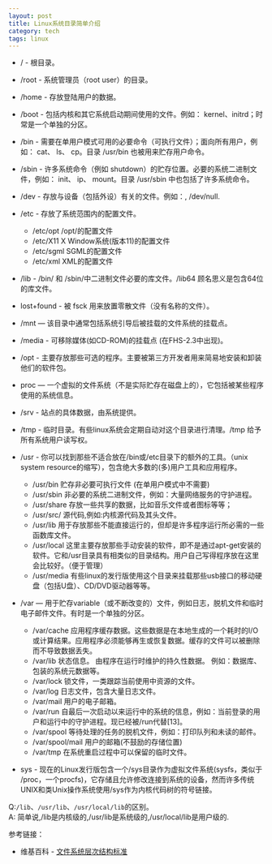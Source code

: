 ```yaml
---
layout: post
title: Linux系统目录简单介绍
category: tech
tags: linux
---
```


* /	- 根目录。
* /root - 系统管理员（root user）的目录。
* /home	- 存放登陆用户的数据。
* /boot - 包括内核和其它系统启动期间使用的文件。例如： kernel、initrd；时常是一个单独的分区。
* /bin 	- 需要在单用户模式可用的必要命令（可执行文件）；面向所有用户，例如： cat、 ls、 cp。目录 /usr/bin 也被用来贮存用户命令。
* /sbin	- 许多系统命令（例如 shutdown）的贮存位置。必要的系统二进制文件，例如： init、 ip、 mount。目录 /usr/sbin 中也包括了许多系统命令。
* /dev 	- 存放与设备（包括外设）有关的文件。例如：, /dev/null.
* /etc 	- 存放了系统范围内的配置文件。
	* /etc/opt 	/opt/的配置文件
	* /etc/X11 X Window系统(版本11)的配置文件
	* /etc/sgml SGML的配置文件
	* /etc/xml XML的配置文件





* /lib - /bin/ 和 /sbin/中二进制文件必要的库文件。/lib64 顾名思义是包含64位的库文件。
* lost+found - 被 fsck 用来放置零散文件（没有名称的文件）。
* /mnt — 该目录中通常包括系统引导后被挂载的文件系统的挂载点。
* /media - 可移除媒体(如CD-ROM)的挂载点 (在FHS-2.3中出现)。
* /opt	- 主要存放那些可选的程序。主要被第三方开发者用来简易地安装和卸装他们的软件包。
* proc — 一个虚拟的文件系统（不是实际贮存在磁盘上的），它包括被某些程序使用的系统信息。
* /srv - 站点的具体数据，由系统提供。

* /tmp	- 临时目录。有些linux系统会定期自动对这个目录进行清理。/tmp 给予所有系统用户读写权。
* /usr	- 你可以找到那些不适合放在/bin或/etc目录下的额外的工具。（unix system resource的缩写），包含绝大多数的(多)用户工具和应用程序。
	* 	/usr/bin		贮存非必要可执行文件 (在单用户模式中不需要)
	* 	/usr/sbin		非必要的系统二进制文件，例如：大量网络服务的守护进程。
	* 	/usr/share		存放一些共享的数据，比如音乐文件或者图标等等；
	* /usr/src/		源代码,例如:内核源代码及其头文件。
	* 	/usr/lib		用于存放那些不能直接运行的，但却是许多程序运行所必需的一些函数库文件。
	* 	/usr/local 这里主要存放那些手动安装的软件，即不是通过apt-get安装的软件。它和/usr目录具有相类似的目录结构。用户自己写得程序放在这里会比较好。（便于管理）
	* 	/usr/media		有些linux的发行版使用这个目录来挂载那些usb接口的移动硬盘（包括U盘）、CD/DVD驱动器等等。
* /var — 用于贮存variable（或不断改变的）文件，例如日志，脱机文件和临时电子邮件文件。有时是一个单独的分区。
	* /var/cache 应用程序缓存数据。这些数据是在本地生成的一个耗时的I/O或计算结果。应用程序必须能够再生或恢复数据。缓存的文件可以被删除而不导致数据丢失。
	* /var/lib 状态信息。 由程序在运行时维护的持久性数据。 例如：数据库、包装的系统元数据等。
	* /var/lock 锁文件，一类跟踪当前使用中资源的文件。
	* /var/log 日志文件，包含大量日志文件。
	* /var/mail 用户的电子邮箱。
	* /var/run 自最后一次启动以来运行中的系统的信息，例如：当前登录的用户和运行中的守护进程。现已经被/run代替[13]。
	* /var/spool 等待处理的任务的脱机文件，例如：打印队列和未读的邮件。
	* /var/spool/mail 用户的邮箱(不鼓励的存储位置)
	* /var/tmp 在系统重启过程中可以保留的临时文件。
* sys - 现在的Linux发行版包含一个/sys目录作为虚拟文件系统(sysfs，类似于 /proc，一个procfs)，它存储且允许修改连接到系统的设备，然而许多传统UNIX和类Unix操作系统使用/sys作为内核代码树的符号链接。





Q:`/lib`、`/usr/lib`、`/usr/local/lib`的区别。  
A: 简单说,/lib是内核级的,/usr/lib是系统级的,/usr/local/lib是用户级的.


参考链接：

* 维基百科 - [文件系统层次结构标准](http://zh.wikipedia.org/wiki/文件系统层次结构标准)